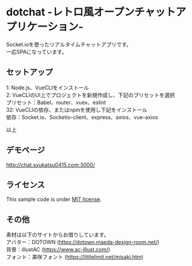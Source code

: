 # dotchat -レトロ風オープンチャットアプリケーション-

Socket.ioを使ったリアルタイムチャットアプリです。  
一応SPAになっています。

## セットアップ

1: Node.js、VueCLIをインストール  
2: VueCLIのUI上でプロジェクトを新規作成し、下記のプリセットを選択  
プリセット：Babel、router、vuex、eslint  
32: VueCLIの依存、またはnpmを使用し下記をインストール  
依存：Socket.io、Socketio-client、express、axios、vue-axios  
  
以上

## デモページ

http://chat.syukatsu0415.com:3000/

## ライセンス

This sample code is under [MIT license](https://en.wikipedia.org/wiki/MIT_License).

## その他

素材は以下のサイトからお借りしています。  
アバター：DOTOWN (https://dotown.maeda-design-room.net/)  
背景：illustAC (https://www.ac-illust.com/)  
フォント：美咲フォント (https://littlelimit.net/misaki.htm)  
